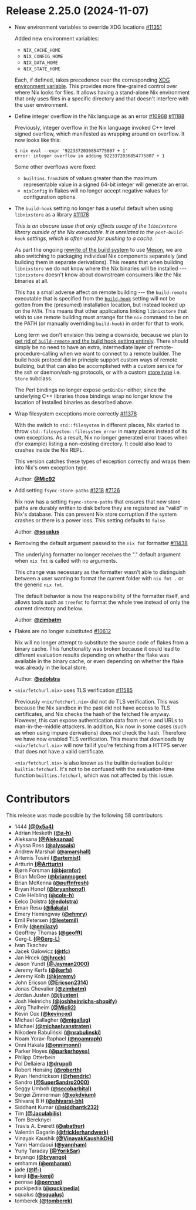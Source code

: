 # Release 2.25.0 (2024-11-07)

- New environment variables to override XDG locations [#11351](https://github.com/NixOS/nix/pull/11351)

  Added new environment variables:

  - `NIX_CACHE_HOME`
  - `NIX_CONFIG_HOME`
  - `NIX_DATA_HOME`
  - `NIX_STATE_HOME`

  Each, if defined, takes precedence over the corresponding [XDG environment variable](@docroot@/command-ref/env-common.md#xdg-base-directories).
  This provides more fine-grained control over where Nix looks for files. It allows having a stand-alone Nix environment that only uses files in a specific directory and that doesn't interfere with the user environment.

- Define integer overflow in the Nix language as an error [#10968](https://github.com/NixOS/nix/issues/10968) [#11188](https://github.com/NixOS/nix/pull/11188)

  Previously, integer overflow in the Nix language invoked C++ level signed overflow, which manifested as wrapping around on overflow. It now looks like this:

  ```
  $ nix eval --expr '9223372036854775807 + 1'
  error: integer overflow in adding 9223372036854775807 + 1
  ```

  Some other overflows were fixed:
  - `builtins.fromJSON` of values greater than the maximum representable value in a signed 64-bit integer will generate an error.
  - `nixConfig` in flakes will no longer accept negative values for configuration options.

- The `build-hook` setting no longer has a useful default when using `libnixstore` as a library [#11178](https://github.com/NixOS/nix/pull/11178)

  *This is an obscure issue that only affects usage of the `libnixstore` library outside of the Nix executable. It is unrelated to the `post-build-hook` settings, which is often used for pushing to a cache.*

  As part the ongoing [rewrite of the build system](https://github.com/NixOS/nix/issues/2503) to use [Meson](https://mesonbuild.com/), we are also switching to packaging individual Nix components separately (and building them in separate derivations).
  This means that when building `libnixstore` we do not know where the Nix binaries will be installed --- `libnixstore` doesn't know about downstream consumers like the Nix binaries at all.

  This has a small adverse affect on remote building --- the `build-remote` executable that is specified from the [`build-hook`](@docroot@/command-ref/conf-file.md#conf-build-hook) setting will not be gotten from the (presumed) installation location, but instead looked up on the `PATH`.
  This means that other applications linking `libnixstore` that wish to use remote building must arrange for the `nix` command to be on the PATH (or manually overriding `build-hook`) in order for that to work.

  Long term we don't envision this being a downside, because we plan to [get rid of `build-remote` and the build hook setting entirely](https://github.com/NixOS/nix/issues/1221).
  There should simply be no need to have an extra, intermediate layer of remote-procedure-calling when we want to connect to a remote builder.
  The build hook protocol did in principle support custom ways of remote building, but that can also be accomplished with a custom service for the ssh or daemon/ssh-ng protocols, or with a custom [store type](@docroot@/store/types/index.md) i.e. `Store` subclass. <!-- we normally don't mention classes, but consider that this release note is about a library use case -->

  The Perl bindings no longer expose `getBinDir` either, since the underlying C++ libraries those bindings wrap no longer know the location of installed binaries as described above.

- Wrap filesystem exceptions more correctly [#11378](https://github.com/NixOS/nix/pull/11378)

  With the switch to `std::filesystem` in different places, Nix started to throw `std::filesystem::filesystem_error` in many places instead of its own exceptions.
  As a result, Nix no longer generated error traces when (for example) listing a non-existing directory. It could also lead to crashes inside the Nix REPL.

  This version catches these types of exception correctly and wraps them into Nix's own exception type.

  Author: [**@Mic92**](https://github.com/Mic92)

- Add setting `fsync-store-paths` [#1218](https://github.com/NixOS/nix/issues/1218) [#7126](https://github.com/NixOS/nix/pull/7126)

  Nix now has a setting `fsync-store-paths` that ensures that new store paths are durably written to disk before they are registered as "valid" in Nix's database. This can prevent Nix store corruption if the system crashes or there is a power loss. This setting defaults to `false`.

  Author: [**@squalus**](https://github.com/squalus)

- Removing the default argument passed to the `nix fmt` formatter [#11438](https://github.com/NixOS/nix/pull/11438)

  The underlying formatter no longer receives the "." default argument when `nix fmt` is called with no arguments.

  This change was necessary as the formatter wasn't able to distinguish between
  a user wanting to format the current folder with `nix fmt .` or the generic
  `nix fmt`.

  The default behavior is now the responsibility of the formatter itself, and
  allows tools such as `treefmt` to format the whole tree instead of only the
  current directory and below.

  Author: [**@zimbatm**](https://github.com/zimbatm)

- Flakes are no longer substituted [#10612](https://github.com/NixOS/nix/pull/10612)

  Nix will no longer attempt to substitute the source code of flakes from a binary cache. This functionality was broken because it could lead to different evaluation results depending on whether the flake was available in the binary cache, or even depending on whether the flake was already in the local store.

  Author: [**@edolstra**](https://github.com/edolstra)

- `<nix/fetchurl.nix>` uses TLS verification [#11585](https://github.com/NixOS/nix/pull/11585)

  Previously `<nix/fetchurl.nix>` did not do TLS verification. This was because the Nix sandbox in the past did not have access to TLS certificates, and Nix checks the hash of the fetched file anyway. However, this can expose authentication data from `netrc` and URLs to man-in-the-middle attackers. In addition, Nix now in some cases (such as when using impure derivations) does *not* check the hash. Therefore we have now enabled TLS verification. This means that downloads by `<nix/fetchurl.nix>` will now fail if you're fetching from a HTTPS server that does not have a valid certificate.

  `<nix/fetchurl.nix>` is also known as the builtin derivation builder `builtin:fetchurl`. It's not to be confused with the evaluation-time function `builtins.fetchurl`, which was not affected by this issue.


# Contributors

This release was made possible by the following 58 contributors:

- 1444 [**(@0x5a4)**](https://github.com/0x5a4)
- Adrian Hesketh [**(@a-h)**](https://github.com/a-h)
- Aleksana [**(@Aleksanaa)**](https://github.com/Aleksanaa)
- Alyssa Ross [**(@alyssais)**](https://github.com/alyssais)
- Andrew Marshall [**(@amarshall)**](https://github.com/amarshall)
- Artemis Tosini [**(@artemist)**](https://github.com/artemist)
- Artturin [**(@Artturin)**](https://github.com/Artturin)
- Bjørn Forsman [**(@bjornfor)**](https://github.com/bjornfor)
- Brian McGee [**(@brianmcgee)**](https://github.com/brianmcgee)
- Brian McKenna [**(@puffnfresh)**](https://github.com/puffnfresh)
- Bryan Honof [**(@bryanhonof)**](https://github.com/bryanhonof)
- Cole Helbling [**(@cole-h)**](https://github.com/cole-h)
- Eelco Dolstra [**(@edolstra)**](https://github.com/edolstra)
- Eman Resu [**(@llakala)**](https://github.com/llakala)
- Emery Hemingway [**(@ehmry)**](https://github.com/ehmry)
- Emil Petersen [**(@leetemil)**](https://github.com/leetemil)
- Emily [**(@emilazy)**](https://github.com/emilazy)
- Geoffrey Thomas [**(@geofft)**](https://github.com/geofft)
- Gerg-L [**(@Gerg-L)**](https://github.com/Gerg-L)
- Ivan Tkachev
- Jacek Galowicz [**(@tfc)**](https://github.com/tfc)
- Jan Hrcek [**(@jhrcek)**](https://github.com/jhrcek)
- Jason Yundt [**(@Jayman2000)**](https://github.com/Jayman2000)
- Jeremy Kerfs [**(@jkerfs)**](https://github.com/jkerfs)
- Jeremy Kolb [**(@kjeremy)**](https://github.com/kjeremy)
- John Ericson [**(@Ericson2314)**](https://github.com/Ericson2314)
- Jonas Chevalier [**(@zimbatm)**](https://github.com/zimbatm)
- Jordan Justen [**(@jljusten)**](https://github.com/jljusten)
- Josh Heinrichs [**(@joshheinrichs-shopify)**](https://github.com/joshheinrichs-shopify)
- Jörg Thalheim [**(@Mic92)**](https://github.com/Mic92)
- Kevin Cox [**(@kevincox)**](https://github.com/kevincox)
- Michael Gallagher [**(@mjgallag)**](https://github.com/mjgallag)
- Michael [**(@michaelvanstraten)**](https://github.com/michaelvanstraten)
- Nikodem Rabuliński [**(@nrabulinski)**](https://github.com/nrabulinski)
- Noam Yorav-Raphael [**(@noamraph)**](https://github.com/noamraph)
- Onni Hakala [**(@onnimonni)**](https://github.com/onnimonni)
- Parker Hoyes [**(@parkerhoyes)**](https://github.com/parkerhoyes)
- Philipp Otterbein
- Pol Dellaiera [**(@drupol)**](https://github.com/drupol)
- Robert Hensing [**(@roberth)**](https://github.com/roberth)
- Ryan Hendrickson [**(@rhendric)**](https://github.com/rhendric)
- Sandro [**(@SuperSandro2000)**](https://github.com/SuperSandro2000)
- Seggy Umboh [**(@secobarbital)**](https://github.com/secobarbital)
- Sergei Zimmerman [**(@xokdvium)**](https://github.com/xokdvium)
- Shivaraj B H [**(@shivaraj-bh)**](https://github.com/shivaraj-bh)
- Siddhant Kumar [**(@siddhantk232)**](https://github.com/siddhantk232)
- Tim [**(@Jaculabilis)**](https://github.com/Jaculabilis)
- Tom Bereknyei
- Travis A. Everett [**(@abathur)**](https://github.com/abathur)
- Valentin Gagarin [**(@fricklerhandwerk)**](https://github.com/fricklerhandwerk)
- Vinayak Kaushik [**(@VinayakKaushikDH)**](https://github.com/VinayakKaushikDH)
- Yann Hamdaoui [**(@yannham)**](https://github.com/yannham)
- Yuriy Taraday [**(@YorikSar)**](https://github.com/YorikSar)
- bryango [**(@bryango)**](https://github.com/bryango)
- emhamm [**(@emhamm)**](https://github.com/emhamm)
- jade [**(@lf-)**](https://github.com/lf-)
- kenji [**(@a-kenji)**](https://github.com/a-kenji)
- pennae [**(@pennae)**](https://github.com/pennae)
- puckipedia [**(@puckipedia)**](https://github.com/puckipedia)
- squalus [**(@squalus)**](https://github.com/squalus)
- tomberek [**(@tomberek)**](https://github.com/tomberek)
